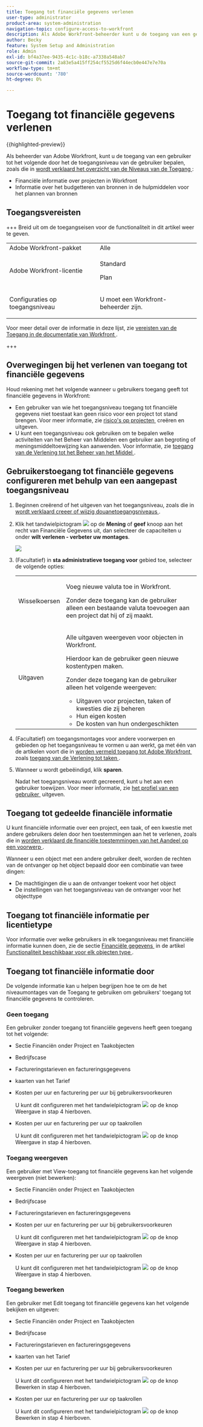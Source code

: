 ```yaml
---
title: Toegang tot financiële gegevens verlenen
user-type: administrator
product-area: system-administration
navigation-topic: configure-access-to-workfront
description: Als Adobe Workfront-beheerder kunt u de toegang van een gebruiker tot financiële gegevens in Workfront definiëren via hun toegangsniveau.
author: Becky
feature: System Setup and Administration
role: Admin
exl-id: bf4a37ee-9435-4c1c-b18c-a7338a548ab7
source-git-commit: 2a83e5a415ff254cf5525d6f44ecb0e447e7e70a
workflow-type: tm+mt
source-wordcount: '780'
ht-degree: 0%

---
```


# Toegang tot financiële gegevens verlenen

{{highlighted-preview}}

Als beheerder van Adobe Workfront, kunt u de toegang van een gebruiker tot het volgende door het de toegangsniveau van de gebruiker bepalen, zoals die in [&#x200B; wordt verklaard het overzicht van de Niveaus van de Toegang &#x200B;](../../../administration-and-setup/add-users/access-levels-and-object-permissions/access-levels-overview.md):

* Financiële informatie over projecten in Workfront
* Informatie over het budgetteren van bronnen in de hulpmiddelen voor het plannen van bronnen

## Toegangsvereisten

+++ Breid uit om de toegangseisen voor de functionaliteit in dit artikel weer te geven.

<table style="table-layout:auto"> 
 <col> 
 <col> 
 <tbody> 
  <tr> 
   <td role="rowheader">Adobe Workfront-pakket</td> 
   <td>Alle</td> 
  </tr> 
  <tr> 
   <td role="rowheader">Adobe Workfront-licentie</td> 
   <td>
    <p>Standard</p>
   <p>Plan</p>
   </td> 
  </tr> 
  <tr> 
   <td role="rowheader">Configuraties op toegangsniveau</td> 
   <td> <p>U moet een Workfront-beheerder zijn.</p> </td> 
  </tr> 
 </tbody> 
</table>

Voor meer detail over de informatie in deze lijst, zie [&#x200B; vereisten van de Toegang in de documentatie van Workfront &#x200B;](/help/quicksilver/administration-and-setup/add-users/access-levels-and-object-permissions/access-level-requirements-in-documentation.md).

+++

## Overwegingen bij het verlenen van toegang tot financiële gegevens

Houd rekening met het volgende wanneer u gebruikers toegang geeft tot financiële gegevens in Workfront:

* Een gebruiker van wie het toegangsniveau toegang tot financiële gegevens niet toestaat kan geen risico voor een project tot stand brengen. Voor meer informatie, zie [&#x200B; risico&#39;s op projecten &#x200B;](../../../manage-work/projects/define-a-business-case/create-edit-risks-on-projects.md) creëren en uitgeven.
* U kunt een toegangsniveau ook gebruiken om te bepalen welke activiteiten van het Beheer van Middelen een gebruiker aan begroting of meningsmiddeltoewijzing kan aanwenden. Voor informatie, zie [&#x200B; toegang van de Verlening tot het Beheer van het Middel &#x200B;](../../../administration-and-setup/add-users/configure-and-grant-access/grant-access-resource-management.md).

## Gebruikerstoegang tot financiële gegevens configureren met behulp van een aangepast toegangsniveau

1. Beginnen creërend of het uitgeven van het toegangsniveau, zoals die in [&#x200B; wordt verklaard creeer of wijzig douanetoegangsniveaus &#x200B;](../../../administration-and-setup/add-users/configure-and-grant-access/create-modify-access-levels.md).
1. Klik het tandwielpictogram ![](assets/gear-icon-settings.png) op de **Mening** of **geef** knoop aan het recht van Financiële Gegevens uit, dan selecteer de capaciteiten u onder **wilt verlenen - verbeter uw montages**.

   ![](assets/financial-data-fine-tune-nwe.png)

1. (Facultatief) in **sta administratieve toegang voor** gebied toe, selecteer de volgende opties:

   <table style="table-layout:auto"> 
    <col> 
    <col> 
    <tbody> 
     <tr> 
      <td role="rowheader">Wisselkoersen</td> 
      <td> <p>Voeg nieuwe valuta toe in Workfront.</p> <p>Zonder deze toegang kan de gebruiker alleen een bestaande valuta toevoegen aan een project dat hij of zij maakt.</p> </td> 
     </tr> 
     <tr> 
      <td role="rowheader">Uitgaven</td> 
      <td> <p>Alle uitgaven weergeven voor objecten in Workfront.</p> <p>Hierdoor kan de gebruiker geen nieuwe kostentypen maken.</p> <p>Zonder deze toegang kan de gebruiker alleen het volgende weergeven:</p> 
       <ul> 
        <li>Uitgaven voor projecten, taken of kwesties die zij beheren</li> 
        <li>Hun eigen kosten</li> 
        <li>De kosten van hun ondergeschikten</li> 
       </ul> </td> 
     </tr> 
    </tbody> 
   </table>

1. (Facultatief) om toegangsmontages voor andere voorwerpen en gebieden op het toegangsniveau te vormen u aan werkt, ga met één van de artikelen voort die in [&#x200B; worden vermeld toegang tot Adobe Workfront &#x200B;](../../../administration-and-setup/add-users/configure-and-grant-access/configure-access.md) zoals [&#x200B; toegang van de Verlening tot taken &#x200B;](../../../administration-and-setup/add-users/configure-and-grant-access/grant-access-tasks.md).
1. Wanneer u wordt gebeëindigd, klik **sparen**.

   Nadat het toegangsniveau wordt gecreeerd, kunt u het aan een gebruiker toewijzen. Voor meer informatie, zie [&#x200B; het profiel van een gebruiker &#x200B;](../../../administration-and-setup/add-users/create-and-manage-users/edit-a-users-profile.md) uitgeven.

## Toegang tot gedeelde financiële informatie

U kunt financiële informatie over een project, een taak, of een kwestie met andere gebruikers delen door hen toestemmingen aan het te verlenen, zoals die in [&#x200B; worden verklaard de financiële toestemmingen van het Aandeel op een voorwerp &#x200B;](../../../workfront-basics/grant-and-request-access-to-objects/share-financial-permissions-object.md).

<!--
If you make changes here, make them also in the "Grant access to" articles where this snippet had to be converted to text:
* reports, dashboards, and calendars
* financial data
* issue
-->

Wanneer u een object met een andere gebruiker deelt, worden de rechten van de ontvanger op het object bepaald door een combinatie van twee dingen:

* De machtigingen die u aan de ontvanger toekent voor het object
* De instellingen van het toegangsniveau van de ontvanger voor het objecttype

## Toegang tot financiële informatie per licentietype

Voor informatie over welke gebruikers in elk toegangsniveau met financiële informatie kunnen doen, zie de sectie [&#x200B; Financiële gegevens &#x200B;](../../../administration-and-setup/add-users/access-levels-and-object-permissions/functionality-available-for-each-object-type.md#financia) in de artikel [&#x200B; Functionaliteit beschikbaar voor elk objecten type &#x200B;](../../../administration-and-setup/add-users/access-levels-and-object-permissions/functionality-available-for-each-object-type.md).

## Toegang tot financiële informatie door

De volgende informatie kan u helpen begrijpen hoe te om de het niveaumontages van de Toegang te gebruiken om gebruikers&#39; toegang tot financiële gegevens te controleren.

### Geen toegang

Een gebruiker zonder toegang tot financiële gegevens heeft geen toegang tot het volgende:

* Sectie Financiën onder Project en Taakobjecten
* Bedrijfscase
* Factureringstarieven en factureringsgegevens
* <span class="preview"> kaarten van het Tarief </span>
* Kosten per uur en facturering per uur bij gebruikersvoorkeuren

  U kunt dit configureren met het tandwielpictogram ![](assets/gear-icon-settings.png) op de knop Weergave in stap 4 hierboven.

* Kosten per uur en facturering per uur op taakrollen

  U kunt dit configureren met het tandwielpictogram ![](assets/gear-icon-settings.png) op de knop Weergave in stap 4 hierboven.

### Toegang weergeven

Een gebruiker met View-toegang tot financiële gegevens kan het volgende weergeven (niet bewerken):

* Sectie Financiën onder Project en Taakobjecten
* Bedrijfscase
* Factureringstarieven en factureringsgegevens
* Kosten per uur en facturering per uur bij gebruikersvoorkeuren

  U kunt dit configureren met het tandwielpictogram ![](assets/gear-icon-settings.png) op de knop Weergave in stap 4 hierboven.

* Kosten per uur en facturering per uur op taakrollen

  U kunt dit configureren met het tandwielpictogram ![](assets/gear-icon-settings.png) op de knop Weergave in stap 4 hierboven.

### Toegang bewerken

Een gebruiker met Edit toegang tot financiële gegevens kan het volgende bekijken en uitgeven:

* Sectie Financiën onder Project en Taakobjecten
* Bedrijfscase
* Factureringstarieven en factureringsgegevens
* <span class="preview"> kaarten van het Tarief </span>
* Kosten per uur en facturering per uur bij gebruikersvoorkeuren

  U kunt dit configureren met het tandwielpictogram ![](assets/gear-icon-settings.png) op de knop Bewerken in stap 4 hierboven.

* Kosten per uur en facturering per uur op taakrollen

  U kunt dit configureren met het tandwielpictogram ![](assets/gear-icon-settings.png) op de knop Bewerken in stap 4 hierboven.
